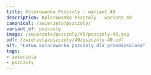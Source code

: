 ```yaml
---
title: Kolorowanka Pszczoly - wariant 49
description: Kolorowanka Pszczoly - wariant 49
canonical: /zwierzeta/pszczoly/
variant_of: pszczoly
image: /zwierzeta/pszczoly/49/pszczoly-49.svg
pdf: /zwierzeta/pszczoly/49/pszczoly-49.pdf
alt: "Łatwa kolorowanka pszczoly dla przedszkolaka"
tags:
- zwierzeta
- pszczoly
---
```

